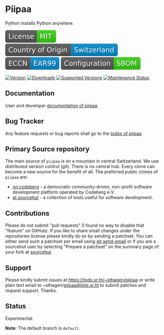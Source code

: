 # Piipaa

Python installs Python anywhere.

[![License](docs/badges/license-spdx-mit.svg)](https://git.sr.ht/~sthagen/piipaa/tree/default/item/LICENSE)
[![Country of Origin](docs/badges/country-of-origin-name-switzerland-neutral.svg)](https://git.sr.ht/~sthagen/piipaa/tree/default/item/COUNTRY-OF-ORIGIN)
[![Export Classification Control Number (ECCN)](docs/badges/export-control-classification-number_eccn-ear99-neutral.svg)](https://git.sr.ht/~sthagen/piipaa/tree/default/item/EXPORT-CONTROL-CLASSIFICATION-NUMBER)
[![Configuration](docs/badges/configuration-sbom.svg)](https://git.sr.ht/~sthagen/piipaa/tree/default/item/docs/third-party/README.md)

[![Version](docs/badges/latest-release.svg)](https://pypi.python.org/pypi/piipaa/)
[![Downloads](docs/badges/downloads-per-month.svg)](https://pepy.tech/project/piipaa)
[![Supported Versions](https://img.shields.io/pypi/pyversions/piipaa.svg?style=flat)](https://pypi.python.org/pypi/piipaa/)
[![Maintenance Status](docs/badges/commits-per-year.svg)](https://git.sr.ht/~sthagen/piipaa/log)

## Documentation

User and developer [documentation of piipaa](https://codes.dilettant.life/docs/piipaa).

## Bug Tracker

Any feature requests or bug reports shall go to the [todos of piipaa](https://todo.sr.ht/~sthagen/piipaa).

## Primary Source repository

The main source of `piipaa` is on a mountain in central Switzerland.
We use distributed version control (git).
There is no central hub.
Every clone can become a new source for the benefit of all.
The preferred public clones of `piipaa` are:

* [on codeberg](https://codeberg.org/sthagen/piipaa) - a democratic community-driven, non-profit software development platform operated by Codeberg e.V.
* [at sourcehut](https://git.sr.ht/~sthagen/piipaa) - a collection of tools useful for software development.

## Contributions

Please do not submit "pull requests" (I found no way to disable that "feature" on GitHub).
If you like to share small changes under the repositories license please kindly do so by sending a patchset.
You can either send such a patchset per email using [git send-email](https://git-send-email.io) or 
if you are a sourcehut user by selecting "Prepare a patchset" on the summary page of your fork at [sourcehut](https://git.sr.ht/).

## Support

Please kindly submit issues at https://todo.sr.ht/~sthagen/piipaa or write plain text email to ~sthagen/piipaa@lists.sr.ht to submit patches and request support. Thanks.

## Status

Experimental.

**Note**: The default branch is `default`.
